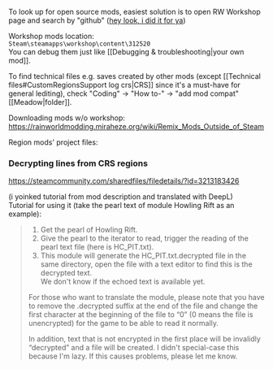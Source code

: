 To look up for open source mods, easiest solution is to open RW Workshop page and search by "github" ([hey look, i did it for ya](https://steamcommunity.com/workshop/browse/?appid=312520&searchtext=github))

Workshop mods location:   
`Steam\steamapps\workshop\content\312520`  
You can debug them just like [[Debugging & troubleshooting|your own mod]]. 

To find technical files e.g. saves created by other mods (except [[Technical files#CustomRegionsSupport log crs|CRS]] since it's a must-have for general lediting), check "Coding" -> "How to-" -> "add mod compat" [[Meadow|folder]].

Downloading mods w/o workshop:   
https://rainworldmodding.miraheze.org/wiki/Remix_Mods_Outside_of_Steam

Region mods' project files:

  
### Decrypting lines from CRS regions  
https://steamcommunity.com/sharedfiles/filedetails/?id=3213183426

(i yoinked tutorial from mod description and translated with DeepL)  
Tutorial for using it (take the pearl text of module Howling Rift as an example):  
> 1. Get the pearl of Howling Rift.  
> 2. Give the pearl to the iterator to read, trigger the reading of the pearl text file (here is HC_PIT.txt).  
> 3. This module will generate the HC_PIT.txt.decrypted file in the same directory, open the file with a text editor to find this is the decrypted text.  
> We don't know if the echoed text is available yet.  
>   
> For those who want to translate the module, please note that you have to remove the .decrypted suffix at the end of the file and change the first character at the beginning of the file to “0” (0 means the file is unencrypted) for the game to be able to read it normally.  
>   
> In addition, text that is not encrypted in the first place will be invalidly “decrypted” and a file will be created. I didn't special-case this because I'm lazy. If this causes problems, please let me know.  
